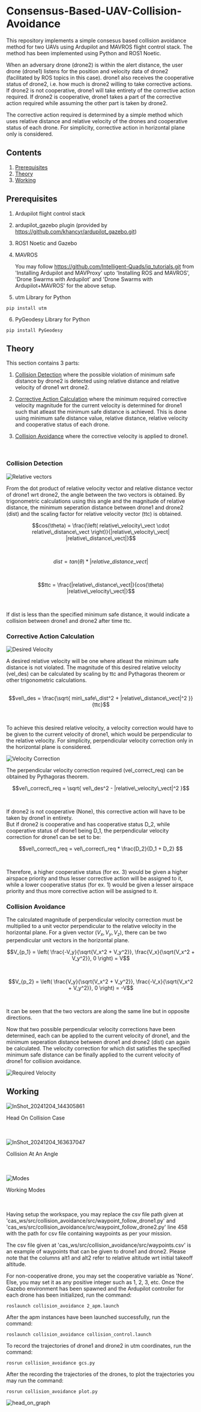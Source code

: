 # Consensus-Based-UAV-Collision-Avoidance
This repository implements a simple consesus based collision avoidance method for two UAVs using Ardupilot and MAVROS flight control stack. The method has been implemented using Python and ROS1 Noetic.

When an adversary drone (drone2) is within the alert distance, the user drone (drone1) listens for the position and velocity data of drone2 (facilitated by ROS topics in this case). drone1 also receives the cooperative status of drone2, i.e. how much is drone2 willing to take corrective actions. If drone2 is not cooperative, drone1 will take entirety of the corrective action required. If drone2 is cooperative, drone1 takes a part of the corrective action required while assuming the other part is taken by drone2. 

The corrective action required is determined by a simple method which uses relative distance and relative velocity of the drones and cooperative status of each drone. For simplicity, corrective action in horizontal plane only is considered.
<br />

## Contents

1. [Prerequisites](#prerequisites)
2. [Theory](#theory)
3. [Working](#working)

## Prerequisites
1. Ardupilot flight control stack
2. ardupilot_gazebo plugin (provided by https://github.com/khancyr/ardupilot_gazebo.git)
3. ROS1 Noetic and Gazebo
4. MAVROS

    You may follow https://github.com/Intelligent-Quads/iq_tutorials.git from 'Installing Ardupilot and MAVProxy' upto 'Installing ROS and MAVROS', 'Drone Swarms with Ardupilot' and 'Drone Swarms with Ardupilot+MAVROS' for the above setup.

5. utm Library for Python
```
pip install utm
```

6. PyGeodesy Library for Python
```
pip install PyGeodesy
```

## Theory
This section contains 3 parts:
1. [Collision Detection](#collision-detection) where the possible violation of minimum safe distance by drone2 is detected using relative distance and relative velocity of drone1 wrt drone2.
   
2. [Corrective Action Calculation](#corrective-action-calculation) where the minimum required corrective velocity magnitude for the current velocity is determined for drone1 such that atleast the minimum safe distance is achieved. This is done using minimum safe distance value, relative distance, relative velocity and cooperative status of each drone. 
   
3. [Collision Avoidance](#collision-avoidance) where the corrective velocity is applied to drone1.
<br />   

### Collision Detection
![Relative vectors](https://github.com/user-attachments/assets/ed5862d2-4c99-4cae-8fd7-bd4fceb7bb13)
<br />

From the dot product of relative velocity vector and relative distance vector of drone1 wrt drone2, the angle between the two vectors is obtained. By trigonometric calculations using this angle and the magnitude of relative distance, the minimum seperation distance between drone1 and drone2 (dist) and the scaling factor for relative velocity vector (ttc) is obtained.<br />  

```math
cos(\theta) = \frac{\left( relative\_velocity\_vect \cdot relative\_distance\_vect \right)}{|relative\_velocity\_vect| |relative\_distance\_vect|}
```
<br />

```math
dist = tan(\theta) * |relative\_distance\_vect|
```
<br />

```math
ttc = \frac{|relative\_distance\_vect|}{cos(\theta) |relative\_velocity\_vect|}
```
<br />

If dist is less than the specified minimum safe distance, it would indicate a collision between drone1 and drone2 after time ttc.
<br />

### Corrective Action Calculation
![Desired Velocity](https://github.com/user-attachments/assets/bea884ac-e22b-4bb1-93bb-7d31ff759e24)
<br />

A desired relative velocity will be one where atleast the minimum safe distance is not violated. The magnitude of this desired relative velocity (vel_des) can be calculated by scaling by ttc and Pythagoras theorem or other trigonometric calculations.  
<br />

```math
vel\_des = \frac{\sqrt{ min\_safe\_dist^2 + |relative\_distance\_vect|^2 }}{ttc}
```
<br />

To achieve this desired relative velocity, a velocity correction would have to be given to the current velocity of drone1, which would be perpendicular to the relative velocity. For simplicity, perpendicular velocity correction only in the horizontal plane is considered. 
<br />

![Velocity Correction](https://github.com/user-attachments/assets/501ddae9-d959-43a1-8ba1-f59fc8488227)
<br />

The perpendicular velocity correction required (vel_correct_req) can be obtained by Pythagoras theorem.
<br />

```math
vel\_correct\_req = \sqrt{ vel\_des^2 - |relative\_velocity\_vect|^2 }
```
<br />

If drone2 is not cooperative (None), this corrective action will have to be taken by drone1 in entirety.<br /> 
But if drone2 is cooperative and has cooperative status D_2, while cooperative status of drone1 being D_1, the perpendicular velocity correction for drone1 can be set to be:
<br />

```math
vel\_correct\_req = vel\_correct\_req * \frac{D_2}{D_1 + D_2} 
```
<br />

Therefore, a higher cooperative status (for ex. 3) would be given a higher airspace priority and thus lesser corrective action will be assigned to it, while a lower cooperative status (for ex. 1) would be given a lesser airspace priority and thus more corrective action will be assigned to it.
<br />

### Collision Avoidance
The calculated magnitude of perpendicular velocity correction must be multiplied to a unit vector perpendicular to the relative velocity in the horizontal plane. For a given vector $(V_x, V_y, V_z)$, there can be two perpendicular unit vectors in the horizontal plane. 
<br />

```math
V_{p_1} = \left( \frac{-V_y}{\sqrt{V_x^2 + V_y^2}}, \frac{V_x}{\sqrt{V_x^2 + V_y^2}}, 0 \right) = V
```
<br />

```math
V_{p_2} = \left( \frac{V_y}{\sqrt{V_x^2 + V_y^2}}, \frac{-V_x}{\sqrt{V_x^2 + V_y^2}}, 0 \right) = -V
```
<br />

It can be seen that the two vectors are along the same line but in opposite directions. 

Now that two possible perpendicular velocity corrections have been determined, each can be applied to the current velocity of drone1, and the minimum seperation distance between drone1 and drone2 (dist) can again be calculated. The velocity correction for which dist satisfies the specified minimum safe distance can be finally applied to the current velocity of drone1 for collision avoidance. 
<br />

![Required Velocity](https://github.com/user-attachments/assets/329a02d5-538d-4c1e-a3dd-4e1ebbc43675)
<br />

## Working
![InShot_20241204_144305861](https://github.com/user-attachments/assets/b9f09a94-1a77-4827-87f7-eff7e746e1d9)

Head On Collision Case<br />
<br />
<br />

![InShot_20241204_163637047](https://github.com/user-attachments/assets/f928aba9-ee2e-4591-be65-afb5e4977b21) 

Collision At An Angle<br />
<br />
<br />

![Modes](https://github.com/user-attachments/assets/c0eabac6-c6c9-42e6-bfe7-b9a3e8bdb612)

Working Modes <br />
<br />
<br />

Having setup the workspace, you may replace the csv file path given at 'cas_ws/src/collision_avoidance/src/waypoint_follow_drone1.py' and 'cas_ws/src/collision_avoidance/src/waypoint_follow_drone2.py' line 458 with the path for csv file containing waypoints as per your mission. 

The csv file given at 'cas_ws/src/collision_avoidance/src/waypoints.csv' is an example of waypoints that can be given to drone1 and drone2. Please note that the columns alt1 and alt2 refer to relative altitude wrt initial takeoff altitude.

For non-cooperative drone, you may set the cooperative variable as 'None'. Else, you may set it as any positive integer such as 1, 2, 3, etc. 
Once the Gazebo environment has been spawned and the Ardupilot controller for each drone has been initialized, run the command:

```
roslaunch collision_avoidance 2_apm.launch
```

After the apm instances have been launched successfully, run the command:

```
roslaunch collision_avoidance collision_control.launch
```

To record the trajectories of drone1 and drone2 in utm coordinates, run the command:

```
rosrun collision_avoidance gcs.py
```

After the recording the trajectories of the drones, to plot the trajectories you may run the command:

```
rosrun collision_avoidance plot.py
```

![head_on_graph](https://github.com/user-attachments/assets/15400eeb-cd0f-4873-ab2c-d8ab24b31927)

